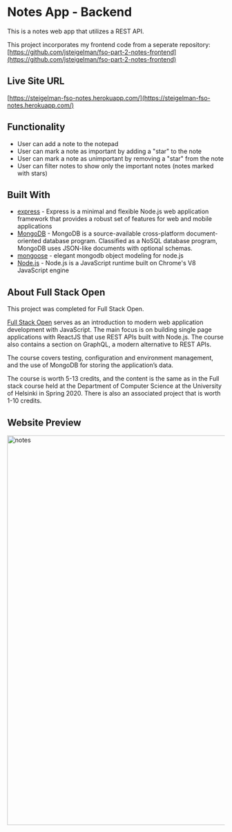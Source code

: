 # Notes App - Backend

This is a notes web app that utilizes a REST API.

This project incorporates my frontend code from a seperate repository: [https://github.com/jsteigelman/fso-part-2-notes-frontend](https://github.com/jsteigelman/fso-part-2-notes-frontend)

## Live Site URL
[https://steigelman-fso-notes.herokuapp.com/](https://steigelman-fso-notes.herokuapp.com/)
 
## Functionality
* User can add a note to the notepad
* User can mark a note as important by adding a "star" to the note
* User can mark a note as unimportant by removing a "star" from the note
* User can filter notes to show only the important notes (notes marked with stars)
 
## Built With
* [express](https://expressjs.com/) - Express is a minimal and flexible Node.js web application framework that provides a robust set of features for web and mobile applications
* [MongoDB](https://www.mongodb.com/) - MongoDB is a source-available cross-platform document-oriented database program. Classified as a NoSQL database program, MongoDB uses JSON-like documents with optional schemas.
* [mongoose](https://mongoosejs.com/) - elegant mongodb object modeling for node.js
* [Node.js](https://nodejs.org/en/) - Node.js is a JavaScript runtime built on Chrome's V8 JavaScript engine

## About Full Stack Open
This project was completed for Full Stack Open.

[Full Stack Open](https://fullstackopen.com/en/) serves as an introduction to modern web application development with JavaScript. The main focus is on building single page applications with ReactJS that use REST APIs built with Node.js. The course also contains a section on GraphQL, a modern alternative to REST APIs.

The course covers testing, configuration and environment management, and the use of MongoDB for storing the application’s data.

The course is worth 5-13 credits, and the content is the same as in the Full stack course held at the Department of Computer Science at the University of Helsinki in Spring 2020. There is also an associated project that is worth 1-10 credits.

## Website Preview
<img width="900" alt="notes" src="https://user-images.githubusercontent.com/65603938/169405986-86495200-b015-4c06-b91f-f1f7579759cf.png">
